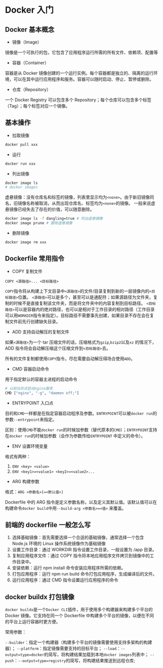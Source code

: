 # Docker 入门

## Docker 基本概念

- 镜像（Image）

镜像是一个可执行的包，它包含了应用程序运行所需的所有文件、依赖项、配置等

- 容器（Container）

容器是从 Docker 镜像创建的一个运行实例。每个容器都是独立的、隔离的运行环境，可以在其中运行应用程序和服务。容器可以随时启动、停止、暂停或删除。

- 仓库（Repository）

一个 Docker Registry 可以包含多个 Repository；每个仓库可以包含多个标签（Tag）；每个标签对应一个镜像。

## 基本操作

- 拉取镜像

```bash
docker pull xxx
```

- 运行

```bash
docker run xxx
```

- 列出镜像

```bash
docker image ls
# docker images
```

虚悬镜像：没有仓库名和标签的镜像，列表里显示均为`<none>`。由于新旧镜像同名，旧镜像名称被取消，从而出现仓库名、标签均为`<none>`的镜像。
一般来说虚悬镜像已经失去了存在的价值，可以随意删除。

```bash
docker image ls -f dangling=true # 列出虚悬镜像
docker image prune # 删除虚悬镜像
```

- 删除镜像

```bash
docker image rm xxx
```

## Dockerfile 常用指令

- COPY 复制文件

`COPY <源路径>... <目标路径>`

`COPY`指令将从构建上下文目录中`<源路径>`的文件/目录复制到新的一层镜像内的`<目标路径>`位置。
`<源路径>`可以是多个，甚至可以是通配符；如果源路径为文件夹，复制的时候不是直接复制该文件夹，而是将文件夹中的内容复制到目标路径。
`<目标路径>`可以是容器内的绝对路径，也可以是相对于工作目录的相对路径（工作目录可以用`WORKDIR`指令来指定）。目标路径不需要事先创建，如果目录不存在会在复制文件前先行创建缺失目录。

- ADD 支持自动解压的复制文件

如果`<源路径>`为一个 tar 压缩文件的话，压缩格式为`gzip`,`bzip2`以及`xz` 的情况下，ADD 指令将会自动解压缩这个压缩文件到`<目标路径>`去。

所有的文件复制都使用`COPY`指令，尽在需要自动解压得场合使用`ADD`。

- CMD 容器启动命令

用于指定默认的容器主进程的启动命令

```bash
# 以前台形式启动nginx服务
CMD ["nginx", "-g", "daemon off;"]
```

- ENTRYPOINT 入口点

目的和`CMD`一样都是在指定容器启动程序及参数。`ENTRYPOINT`可以被`docker run`的参数`--entrypoint`来指定。

区别：使用`CMD`不能`docker run`的时候加参数（替代原本的`CMD`）；`ENTRYPOINT`支持在`docker run`的时候加参数（会作为参数传给`ENTRYPOINT` 中定义的命令）。

- ENV 设置环境变量

格式有两种：

1. `ENV <key> <value>`
2. `ENV <key1>=<value1> <key2>=<value2>...`

- ARG 构建参数

格式：`ARG <参数名>[=<默认值>]`

Dockerfile 中的 ARG 指令是定义参数名称，以及定义其默认值。该默认值可以在构建命令`docker build`中用`--build-arg <参数名>=<值>` 来覆盖。

## 前端的 dockerfile 一般怎么写

1. 选择基础镜像：首先需要选择一个合适的基础镜像，通常选择一个包含 Node.js 环境的 Linux 操作系统镜像作为基础镜像
2. 设置工作目录：通过 WORKDIR 指令设置工作目录，一般设置为 /app 目录。
3. 复制应用程序文件：通过 COPY 指令将本地应用程序文件拷贝到镜像中的工作目录中。
4. 安装依赖：运行 npm install 命令安装应用程序所需的依赖。
5. 打包应用程序：运行 npm run build 命令打包应用程序，生成编译后的文件。
6. 运行应用程序：通过 CMD 指令设置运行应用程序的命令

## docker buildx 打包镜像

`docker buildx`是一个`Docker CLI`插件，用于使用多个构建器来构建多个平台的 Docker 镜像。它支持在同一个 Dockerfile 中构建多个平台的镜像，以便在不同的平台上运行容器时更方便。

常用参数：

`--builder`：指定一个构建器（构建多个平台的镜像需要使用支持多架构的构建器）；
`--platform`：指定镜像需要支持的目标平台；
`--load`：`--output=type=docker`的简写，将构建结果加载到本地`docker images`列表中；
`--push`：`--output=type=registry`的简写，将构建结果推送到远程仓库;

